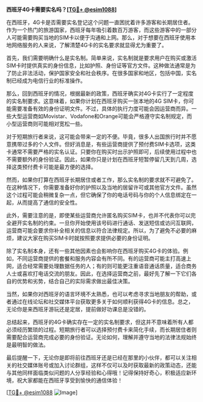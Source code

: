 **西班牙4G卡需要实名吗？[[TG💪+ @esim1088](https://t.me/s/esim1088)]**

在西班牙，4G卡是否需要实名登记这个问题一直困扰着许多游客和长期居住者。作为一个热门的旅游国家，西班牙每年吸引着数百万游客，而这些游客中的一部分人可能需要购买当地的SIM卡以便于沟通和上网。那么，对于想要在西班牙使用本地网络服务的人来说，了解清楚4G卡的实名要求就显得尤为重要了。

首先，我们需要明确什么是实名制。简单来说，实名制就是要求用户在购买或激活SIM卡时提供真实的身份信息，比如护照、身份证等官方文件。这种做法通常是为了防止非法活动，保护国家安全和社会秩序。在很多国家和地区，包括中国，实名制已经成为电信行业的标准操作。

那么，回到西班牙的情况，根据最新的政策，西班牙确实对4G卡实行了一定程度的实名制要求。这意味着，如果你计划在西班牙购买一张本地的4G SIM卡，你可能需要准备有效的身份证明文件。不过，具体的执行力度可能会因运营商而异。一些大型运营商如Movistar、Vodafone和Orange可能会严格遵守实名制规定，而小型运营商则可能相对宽松一些。

对于短期旅行者来说，这可能会带来一定的不便。毕竟，很多人出国旅行时并不愿意携带过多的个人文件。但好消息是，有些运营商提供了预付费SIM卡选项，这类卡通常不需要严格的实名认证。只要你在购买时出示护照即可，后续使用过程中也不需要额外的身份验证。因此，如果你只是计划在西班牙短暂停留几天到几周，选择这类预付费卡可能是最方便的选择。

然而，如果你打算在西班牙长期居住或者工作，那么实名制的要求就不可避免了。在这种情况下，你需要准备好你的护照以及当地的居留许可或其他官方文件。虽然这个过程可能会稍微复杂一点，但它确保了你的电话号码与你的个人信息绑定在一起，从而提高了通信的安全性。

此外，需要注意的是，即使某些运营商允许匿名购买SIM卡，也并不代表你可以完全避开实名制的约束。一旦你开始使用该号码进行通话、发送短信或访问互联网，运营商可能会要求你补全相关的信息以符合法律规定。所以，为了避免不必要的麻烦，建议大家在购买SIM卡时就按照要求提供必要的身份证明。

除了实名制本身，还有一些其他因素也会影响你在西班牙购买4G卡的体验。例如，不同运营商提供的套餐和服务内容会有所不同。有的运营商可能主打高速上网，适合经常需要处理数据任务的人；有的则可能更注重语音通话质量，适合商务人士或喜欢打电话交流的朋友。因此，在选择运营商之前，最好先了解一下它们各自的优势和劣势，结合自己的实际需求做出最佳决策。

当然，如果你对西班牙的语言环境不太熟悉，也可以考虑寻求当地朋友的帮助，或者通过在线论坛和社交媒体平台获取更多关于如何顺利获得4G卡的信息。总之，无论你是来西班牙游玩还是定居，提前做好功课总是没错的。

总结起来，西班牙的4G卡确实存在一定的实名制要求，但这并不意味着所有人都必须经历繁琐的过程。短期旅行者可以选择预付费卡来简化手续，而长期居住者则需要配合运营商完成必要的身份验证。无论如何，理解并遵守当地的法律法规始终是最明智的做法。

最后提醒一下，无论你是即将前往西班牙还是已经在那里的小伙伴，都可以关注相关的社交媒体账号或加入讨论群组，这样不仅可以及时获取最新的政策动态，还能与其他同样面临类似问题的人分享经验和心得哦！记得保持好奇心，积极适应新环境，祝大家都能在西班牙享受到愉快的通信体验！

[[TG💪+ @esim1088](https://t.me/s/esim1088) ![Image](https://i.postimg.cc/4NQfJmqS/Snipaste-2025-05-13-00-14-12.png)]